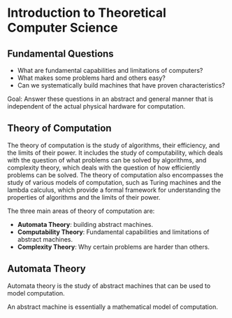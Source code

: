 # Introduction to Theoretical Computer Science

## Fundamental Questions

- What are fundamental capabilities and limitations of computers?
- What makes some problems hard and others easy?
- Can we systematically build machines that have proven characteristics?

Goal: Answer these questions in an abstract and general manner that is independent of the actual physical hardware for computation.

## Theory of Computation

The theory of computation is the study of algorithms, their efficiency, and the limits of their power.
It includes the study of computability, which deals with the question of what problems can be solved by algorithms, and complexity theory, which deals with the question of how efficiently problems can be solved.
The theory of computation also encompasses the study of various models of computation, such as Turing machines and the lambda calculus, which provide a formal framework for understanding the properties of algorithms and the limits of their power.

The three main areas of theory of computation are:

- **Automata Theory**: building abstract machines.
- **Computability Theory**: Fundamental capabilities and limitations of abstract machines.
- **Complexity Theory**: Why certain problems are harder than others.

## Automata Theory

Automata theory is the study of abstract machines that can be used to model computation.

An abstract machine is essentially a mathematical model of computation.
